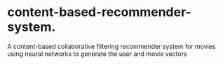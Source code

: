 # content-based-recommender-system.
A content-based collaborative filtering recommender system for movies using neural networks to generate the user and movie vectors
